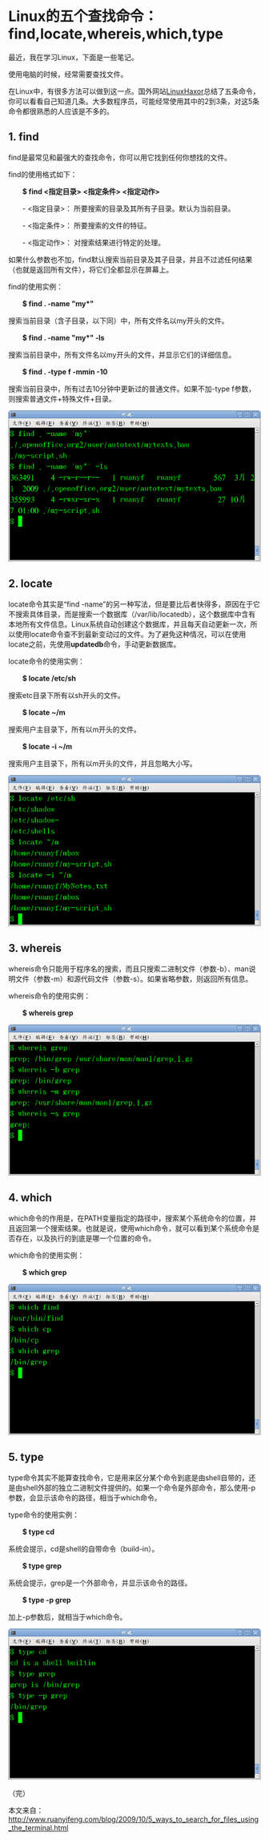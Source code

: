 # Linux的五个查找命令：find,locate,whereis,which,type

最近，我在学习Linux，下面是一些笔记。

使用电脑的时候，经常需要查找文件。

在Linux中，有很多方法可以做到这一点。国外网站[LinuxHaxor](http://www.linuxhaxor.net/?p=904)总结了五条命令，你可以看看自己知道几条。大多数程序员，可能经常使用其中的2到3条，对这5条命令都很熟悉的人应该是不多的。



## **1. find**

find是最常见和最强大的查找命令，你可以用它找到任何你想找的文件。

find的使用格式如下：

　　**$ find <指定目录> <指定条件> <指定动作>**

　　- <指定目录>： 所要搜索的目录及其所有子目录。默认为当前目录。

　　- <指定条件>： 所要搜索的文件的特征。

　　- <指定动作>： 对搜索结果进行特定的处理。

如果什么参数也不加，find默认搜索当前目录及其子目录，并且不过滤任何结果（也就是返回所有文件），将它们全都显示在屏幕上。

find的使用实例：

　　**$ find . -name "my\*"**

搜索当前目录（含子目录，以下同）中，所有文件名以my开头的文件。

　　**$ find . -name "my\*" -ls**

搜索当前目录中，所有文件名以my开头的文件，并显示它们的详细信息。

　　**$ find . -type f -mmin -10**

搜索当前目录中，所有过去10分钟中更新过的普通文件。如果不加-type f参数，则搜索普通文件+特殊文件+目录。

![img](./image-201711221511\0026031.jpg)

## **2. locate**

locate命令其实是“find -name”的另一种写法，但是要比后者快得多，原因在于它不搜索具体目录，而是搜索一个数据库（/var/lib/locatedb），这个数据库中含有本地所有文件信息。Linux系统自动创建这个数据库，并且每天自动更新一次，所以使用locate命令查不到最新变动过的文件。为了避免这种情况，可以在使用locate之前，先使用**updatedb**命令，手动更新数据库。

locate命令的使用实例：

　　**$ locate /etc/sh**

搜索etc目录下所有以sh开头的文件。

　　**$ locate ~/m**

搜索用户主目录下，所有以m开头的文件。

　　**$ locate -i ~/m**

搜索用户主目录下，所有以m开头的文件，并且忽略大小写。

![img](./image-201711221511\0026032.jpg)

## **3. whereis**

whereis命令只能用于程序名的搜索，而且只搜索二进制文件（参数-b）、man说明文件（参数-m）和源代码文件（参数-s）。如果省略参数，则返回所有信息。

whereis命令的使用实例：

　　**$ whereis grep**

![img](./image-201711221511\0026033.jpg)

## **4. which**

which命令的作用是，在PATH变量指定的路径中，搜索某个系统命令的位置，并且返回第一个搜索结果。也就是说，使用which命令，就可以看到某个系统命令是否存在，以及执行的到底是哪一个位置的命令。

which命令的使用实例：

　　**$ which grep**

![img](./image-201711221511\0026034.jpg)

## **5. type**

type命令其实不能算查找命令，它是用来区分某个命令到底是由shell自带的，还是由shell外部的独立二进制文件提供的。如果一个命令是外部命令，那么使用-p参数，会显示该命令的路径，相当于which命令。

type命令的使用实例：

　　**$ type cd**

系统会提示，cd是shell的自带命令（build-in）。

　　**$ type grep**

系统会提示，grep是一个外部命令，并显示该命令的路径。

　　**$ type -p grep**

加上-p参数后，就相当于which命令。

![img](./image-201711221511\0026035.jpg)

（完）

本文来自：<http://www.ruanyifeng.com/blog/2009/10/5_ways_to_search_for_files_using_the_terminal.html>